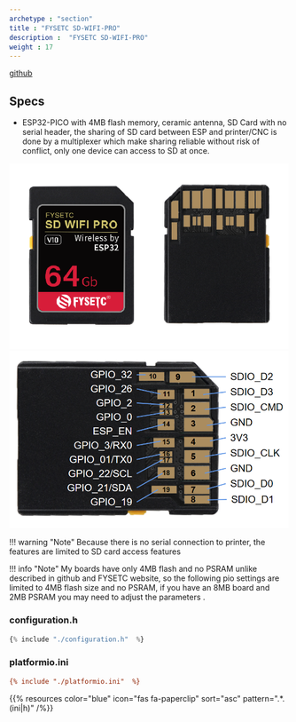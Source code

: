 ```yaml
---
archetype : "section"
title : "FYSETC SD-WIFI-PRO"
description :  "FYSETC SD-WIFI-PRO"
weight : 17
---
```


[github](https://github.com/FYSETC/SD-WIFI-PRO)


## Specs
* ESP32-PICO with 4MB flash memory, ceramic antenna, SD Card with no serial header, the sharing of SD card between ESP and printer/CNC is done by a multiplexer which make sharing reliable without risk of conflict, only one device can access to SD at once. 


![image](front.png?width=400px)
![image](pinout.png?width=400px)

!!! warning "Note"
    Because there is no serial connection to printer, the features are limited to SD card access features


!!! info "Note"
    My boards have only 4MB flash and no PSRAM unlike described in github and FYSETC website, so the following pio settings are limited to 4MB flash size and no PSRAM, if you have an 8MB board and 2MB PSRAM you may need to adjust the parameters .


### configuration.h
```js          
{% include "./configuration.h"  %}
```

### platformio.ini
```ini
{% include "./platformio.ini"  %}
```

{{% resources color="blue" icon="fas fa-paperclip" sort="asc" pattern=".*\.(ini|h)" /%}}
